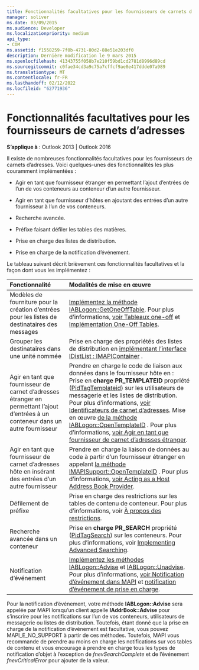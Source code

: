```yaml
---
title: Fonctionnalités facultatives pour les fournisseurs de carnets d’adresses
manager: soliver
ms.date: 03/09/2015
ms.audience: Developer
ms.localizationpriority: medium
api_type:
- COM
ms.assetid: f1558259-7f0b-4731-80d2-88e51e203df0
description: Dernière modification le 9 mars 2015
ms.openlocfilehash: 41343755f058b7e210f59bd1cd2781d8996d89cd
ms.sourcegitcommit: c0fae34cd3a9c75a7cffcf9ae8e417ddde07a989
ms.translationtype: MT
ms.contentlocale: fr-FR
ms.lasthandoff: 02/12/2022
ms.locfileid: "62771936"
---
```

# <a name="optional-features-for-address-book-providers"></a>Fonctionnalités facultatives pour les fournisseurs de carnets d’adresses

  
  
**S’applique à** : Outlook 2013 | Outlook 2016 
  
Il existe de nombreuses fonctionnalités facultatives pour les fournisseurs de carnets d’adresses. Voici quelques-unes des fonctionnalités les plus couramment implémentées :
  
- Agir en tant que fournisseur étranger en permettant l’ajout d’entrées de l’un de vos conteneurs au conteneur d’un autre fournisseur.
    
- Agir en tant que fournisseur d’hôtes en ajoutant des entrées d’un autre fournisseur à l’un de vos conteneurs.
    
- Recherche avancée.
    
- Préfixe faisant défiler les tables des matières.
    
- Prise en charge des listes de distribution.
    
- Prise en charge de la notification d’événement.
    
Le tableau suivant décrit brièvement ces fonctionnalités facultatives et la façon dont vous les implémentez :
  
|**Fonctionnalité**|**Modalités de mise en œuvre**|
|:-----|:-----|
|Modèles de fourniture pour la création d’entrées pour les listes de destinataires des messages  <br/> |[Implémentez la méthode IABLogon::GetOneOffTable](iablogon-getoneofftable.md). Pour plus d’informations, [voir Tableaux one-off](one-off-tables.md) et [Implémentation One-Off Tables](implementing-one-off-tables.md). |
|Grouper les destinataires dans une unité nommée  <br/> |Prise en charge des propriétés des listes de distribution en [implémentant l’interface IDistList : IMAPIContainer](idistlistimapicontainer.md) . |
|Agir en tant que fournisseur de carnet d’adresses étranger en permettant l’ajout d’entrées à un conteneur dans un autre fournisseur  <br/> | Prendre en charge le code de liaison aux données dans le fournisseur hôte en :  <br/>  Prise en **charge PR_TEMPLATEID** propriété ([PidTagTemplateid](pidtagtemplateid-canonical-property.md)) sur les utilisateurs de messagerie et les listes de distribution. Pour plus d’informations, [voir Identificateurs de carnet d’adresses](address-book-identifiers.md).  Mise en œuvre [de la méthode IABLogon::OpenTemplateID](iablogon-opentemplateid.md) . Pour plus d’informations, [voir Agir en tant que fournisseur de carnet d’adresses étranger](acting-as-a-foreign-address-book-provider.md). |
|Agir en tant que fournisseur de carnet d’adresses hôte en insérant des entrées d’un autre fournisseur  <br/> |Prendre en charge la liaison de données au code à partir d’un fournisseur étranger en appelant [la méthode IMAPISupport::OpenTemplateID](imapisupport-opentemplateid.md) . Pour plus d’informations, [voir Acting as a Host Address Book Provider](acting-as-a-host-address-book-provider.md). |
|Défilement de préfixe  <br/> |Prise en charge des restrictions sur les tables de contenu de conteneur. Pour plus d’informations, voir [À propos des restrictions](about-restrictions.md). |
|Recherche avancée dans un conteneur  <br/> |Prise en **charge PR_SEARCH** propriété ([PidTagSearch](pidtagsearch-canonical-property.md)) sur les conteneurs. Pour plus d’informations, voir [Implementing Advanced Searching](implementing-advanced-searching.md). |
|Notification d’événement  <br/> |[Implémentez les méthodes IABLogon::Advise](iablogon-advise.md) et [IABLogon::Unadvise](iablogon-unadvise.md). Pour plus d’informations, [voir Notification d’événement dans MAPI](event-notification-in-mapi.md) et [notification d’événement de prise en charge](supporting-event-notification.md). |
   
Pour la notification d’événement, votre méthode **IABLogon::Advise** sera appelée par MAPI lorsqu’un client appelle **IAddrBook::Advise** pour s’inscrire pour les notifications sur l’un de vos conteneurs, utilisateurs de messagerie ou listes de distribution. Toutefois, étant donné que la prise en charge de la notification d’événement est facultative, vous pouvez MAPI_E_NO_SUPPORT à partir de ces méthodes. Toutefois, MAPI vous recommande de prendre au moins en charge les notifications sur vos tables de contenu et vous encourage à prendre en charge tous les types de notification d’objet à l’exception de  _fnevSearchComplete_ et de l’événement  _fnevCriticalError_ pour ajouter de la valeur. 
  

